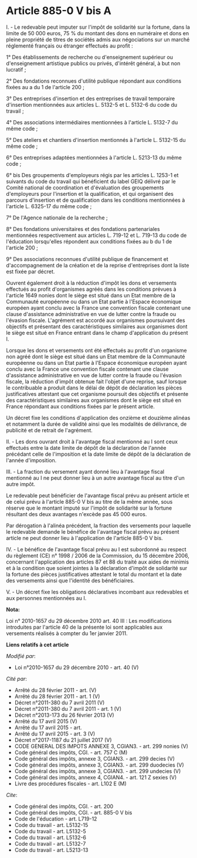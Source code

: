 # Article 885-0 V bis A

I. - Le redevable peut imputer sur l'impôt de solidarité sur la fortune, dans la limite de 50 000 euros, 75 % du montant des
dons en numéraire et dons en pleine propriété de titres de sociétés admis aux négociations sur un marché réglementé français
ou étranger effectués au profit : 

1° Des établissements de recherche ou d'enseignement supérieur ou d'enseignement artistique publics ou privés, d'intérêt
général, à but non lucratif ; 

2° Des fondations reconnues d'utilité publique répondant aux conditions fixées au a du 1 de l'article 200 ; 

3° Des entreprises d'insertion et des entreprises de travail temporaire d'insertion mentionnées aux articles L. 5132-5 et L.
5132-6 du code du travail ; 

4° Des associations intermédiaires mentionnées à l'article L. 5132-7 du même code ; 

5° Des ateliers et chantiers d'insertion mentionnés à l'article L. 5132-15 du même code ; 

6° Des entreprises adaptées mentionnées à l'article L. 5213-13 du même code ;

6° bis Des groupements d'employeurs régis par les articles L. 1253-1 et suivants du code du travail qui bénéficient du label
GEIQ délivré par le Comité national de coordination et d'évaluation des groupements d'employeurs pour l'insertion et la
qualification, et qui organisent des parcours d'insertion et de qualification dans les conditions mentionnées à l'article L.
6325-17 du même code ; 

7° De l'Agence nationale de la recherche ; 

8° Des fondations universitaires et des fondations partenariales mentionnées respectivement aux articles L. 719-12 et L.
719-13 du code de l'éducation lorsqu'elles répondent aux conditions fixées au b du 1 de l'article 200 ;

9° Des associations reconnues d'utilité publique de financement et d'accompagnement de la création et de la reprise
d'entreprises dont la liste est fixée par décret. 

Ouvrent également droit à la réduction d'impôt les dons et versements effectués au profit d'organismes agréés dans les
conditions prévues à l'article 1649 nonies dont le siège est situé dans un Etat membre de la Communauté européenne ou dans un
Etat partie à l'Espace économique européen ayant conclu avec la France une convention fiscale contenant une clause
d'assistance administrative en vue de lutter contre la fraude ou l'évasion fiscale. L'agrément est accordé aux organismes
poursuivant des objectifs et présentant des caractéristiques similaires aux organismes dont le siège est situé en France
entrant dans le champ d'application du présent I.

Lorsque les dons et versements ont été effectués au profit d'un organisme non agréé dont le siège est situé dans un Etat
membre de la Communauté européenne ou dans un Etat partie à l'Espace économique européen ayant conclu avec la France une
convention fiscale contenant une clause d'assistance administrative en vue de lutter contre la fraude ou l'évasion fiscale,
la réduction d'impôt obtenue fait l'objet d'une reprise, sauf lorsque le contribuable a produit dans le délai de dépôt de
déclaration les pièces justificatives attestant que cet organisme poursuit des objectifs et présente des caractéristiques
similaires aux organismes dont le siège est situé en France répondant aux conditions fixées par le présent article.

Un décret fixe les conditions d'application des onzième et douzième alinéas et notamment la durée de validité ainsi que les
modalités de délivrance, de publicité et de retrait de l'agrément.

II. - Les dons ouvrant droit à l'avantage fiscal mentionné au I sont ceux effectués entre la date limite de dépôt de la
déclaration de l'année précédant celle de l'imposition et la date limite de dépôt de la déclaration de l'année d'imposition. 

III. - La fraction du versement ayant donné lieu à l'avantage fiscal mentionné au I ne peut donner lieu à un autre avantage
fiscal au titre d'un autre impôt. 

Le redevable peut bénéficier de l'avantage fiscal prévu au présent article et de celui prévu à l'article 885-0 V bis au titre
de la même année, sous réserve que le montant imputé sur l'impôt de solidarité sur la fortune résultant des deux avantages
n'excède pas 45 000 euros. 

Par dérogation à l'alinéa précédent, la fraction des versements pour laquelle le redevable demande le bénéfice de l'avantage
fiscal prévu au présent article ne peut donner lieu à l'application de l'article 885-0 V bis. 

IV. - Le bénéfice de l'avantage fiscal prévu au I est subordonné au respect du règlement (CE) n° 1998 / 2006 de la
Commission, du 15 décembre 2006, concernant l'application des articles 87 et 88 du traité aux aides de minimis et à la
condition que soient jointes à la déclaration d'impôt de solidarité sur la fortune des pièces justificatives attestant le
total du montant et la date des versements ainsi que l'identité des bénéficiaires.

V. - Un décret fixe les obligations déclaratives incombant aux redevables et aux personnes mentionnées au I.

**Nota:**

Loi n° 2010-1657 du 29 décembre 2010 art. 40 III : Les modifications introduites par l'article 40 de la présente loi sont
applicables aux versements réalisés à compter du 1er janvier 2011.

**Liens relatifs à cet article**

_Modifié par_:

  - Loi n°2010-1657 du 29 décembre 2010 - art. 40 (V)

_Cité par_:

  - Arrêté du 28 février 2011 - art. (V)
  - Arrêté du 28 février 2011 - art. 1 (V)
  - Décret n°2011-380 du 7 avril 2011 (V)
  - Décret n°2011-380 du 7 avril 2011 - art. 1 (V)
  - Décret n°2013-173 du 26 février 2013 (V)
  - Arrêté du 17 avril 2015 (V)
  - Arrêté du 17 avril 2015 - art.
  - Arrêté du 17 avril 2015 - art. 3 (V)
  - Décret n°2017-1187 du 21 juillet 2017 (V)
  - CODE GENERAL DES IMPOTS ANNEXE 3, CGIAN3. - art. 299 nonies (V)
  - Code général des impôts, CGI. - art. 757 C (M)
  - Code général des impôts, annexe 3, CGIAN3. - art. 299 decies (V)
  - Code général des impôts, annexe 3, CGIAN3. - art. 299 duodecies (V)
  - Code général des impôts, annexe 3, CGIAN3. - art. 299 undecies (V)
  - Code général des impôts, annexe 4, CGIAN4. - art. 121 Z sexies (V)
  - Livre des procédures fiscales - art. L102 E (M)

_Cite_:

  - Code général des impôts, CGI. - art. 200
  - Code général des impôts, CGI. - art. 885-0 V bis
  - Code de l'éducation - art. L719-12
  - Code du travail - art. L5132-15
  - Code du travail - art. L5132-5
  - Code du travail - art. L5132-6
  - Code du travail - art. L5132-7
  - Code du travail - art. L5213-13
